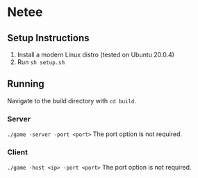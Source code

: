 # Netee

## Setup Instructions
1. Install a modern Linux distro (tested on Ubuntu 20.0.4)
2. Run `sh setup.sh`

## Running
Navigate to the build directory with `cd build`.
### Server
`./game -server -port <port>`
The port option is not required.

### Client
`./game -host <ip> -port <port>`
The port option is not required.
